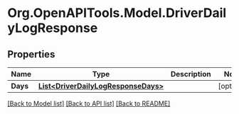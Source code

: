 # Org.OpenAPITools.Model.DriverDailyLogResponse
## Properties

Name | Type | Description | Notes
------------ | ------------- | ------------- | -------------
**Days** | [**List&lt;DriverDailyLogResponseDays&gt;**](DriverDailyLogResponseDays.md) |  | [optional] 

[[Back to Model list]](../README.md#documentation-for-models) [[Back to API list]](../README.md#documentation-for-api-endpoints) [[Back to README]](../README.md)

